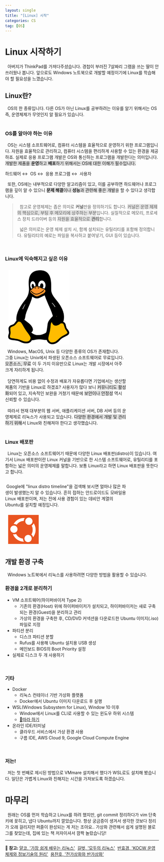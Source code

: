 ```yaml
---
layout: single
title: "[Linux] 시작"
categories: CS
tag: [OS]
---
```


# Linux 시작하기

&nbsp; 아버지가 ThinkPad를 가져다주셨습니다. 경첩이 부러진 7살짜리 그램을 쓰는 딸이 안쓰러웠나 봅니다. 앞으로도 Windows 노트북으로 개발할 예정이기에 Linux를 학습해야 할
필요성을 느꼈습니다.

## Linux란?

&nbsp; OS의 한 종류입니다. 다른 OS가 아닌 Linux를 공부하려는 이유를 알기 위해서는 OS 즉, 운영체제가 무엇인지 알 필요가 있습니다.
<br><br>

### OS를 알아야 하는 이유
&nbsp; OS는 시스템 소프트웨어로, 컴퓨터 시스템을 효율적으로 운영하기 위한 프로그램입니다.
자원을 효율적으로 관리하고, 컴퓨터 시스템을 편리하게 사용할 수 있는 환경을 제공하죠. 실제로 응용 프로그램 개발은 OS와 통신하는 프로그램을 개발한다는 의미입니다.
<span style="background-color: #E2E2E2">개발한 제품을 **운영**하고 **배포**하기 위해서는 OS에 대한 이해가 필수입니다.</span><br>

<span class="page__taxonomy-item p-category">하드웨어</span><span class="sep">&nbsp;↔&nbsp;</span>
<span class="page__taxonomy-item p-category">OS</span><span class="sep">&nbsp;↔&nbsp;</span>
<span class="page__taxonomy-item p-category">응용 프로그램</span><span class="sep">&nbsp;↔&nbsp;</span>
<span class="page__taxonomy-item p-category">사용자</span><br>

&nbsp; 또한, OS에는 내부적으로 다양한 알고리즘이 있고, 이를 공부하면 하드웨어나 프로그램을 깊이 알 수 있으니
<span style="background-color: #E2E2E2">**문제 해결**이나 **성능**과 관련해 좋은 개발</span>을 할 수 있다고 생각합니다.

> &nbsp; 참고로 운영체제는 좁은 의미로 **커널**만을 정의하기도 합니다.
> <span style="background-color: #E2E2E2">커널은 운영 체제의 핵심으로, 부팅 후 메모리에 상주하는 부분</span>입니다. 실질적으로 메모리, 프로세스 장치 드라이버 등의 <span style="background-color: #E2E2E2">자원을 효율적으로 **관리**</span>합니다.<br>
> 
> &nbsp; 넓은 의미로는 운영 체제 설치 시, 함께 설치되는 유틸리티를 포함해 정의합니다. 유틸리티의 예로는 파일을 복사하고 붙여넣기, GUI 등이 있습니다.

<br>

### Linux에 익숙해지고 싶은 이유


<div style="border: 1px solid none; float: left; width: 20%; min-width: 200px; max-width: 250px; padding: 10px ">
<img src="../../images/2024-03-27-linux-01/linux_logo.png">
</div>

<div style="border: 1px solid none; float: left; width: 60%;">
<div style="width: 100%; min-width: 397px;">
&nbsp; Windows, MacOS, Unix 등 다양한 종류의 OS가 존재합니다.<br>
그중 Linux는 Unix에서 파생된 오픈소스 소프트웨어로 무료입니다.
<span style="background-color: #E2E2E2">오픈소스, 무료</span> 이 두 가지 이유만으로 Linux는 개발 시장에서 아주 크게 자리하게 됩니다.<br>
<br>
&nbsp; 당연하게도 비용 없이 수정과 배포가 자유롭다면 기업에서는 생산할 제품의 기반을 Linux로 하겠죠?
사용자가 많다 보니 <span style="background-color: #E2E2E2">커뮤니티도 활성화</span>되어 있고,
지속적인 보완을 거쳤기 때문에 <span style="background-color: #E2E2E2">보안이나 안정성</span> 역시 신뢰할 수 있습니다.<br>
<br>
&nbsp; 따라서 현재 대부분의 웹 서버, 애플리케이션 서버, DB 서버 등의 운영체제로 리눅스가 사용되고 있습니다.
<span style="background-color: #E2E2E2">다양한 환경에서 개발 및 관리하기 위해</span>서 Linux와 친해져야 한다고 생각했습니다.
</div>
</div>

<div style="clear: both;"></div>
<br>

### Linux 배포판


&nbsp; Linux는 오픈소스 소프트웨어기 때문에 다양한 Linux 배포판(distro)이 있습니다.
여기서 Linux 배포판이란 Linux 커널을 기반으로 한 시스템 소프트웨어로, 유틸리티를 포함하는 넓은 의미의 운영체제를 말합니다.
보통 Linux라고 하면 Linux 배포판을 뜻한다고 합니다.<br>


<div style="border: 1px solid none; float: left; width: 80%; min-width: 397px">

&nbsp;Google에 "linux distro timeline"을 검색해 보시면 얼마나 많은 파생이 발생했는지 알 수 있습니다.
흔히 접하는 안드로이드도 모바일용 Linux 배포판이며, 저는 전에 사용 경험이 있는 데비안 계열의 Ubuntu를 설치할 예정입니다.<br>

</div>

<div style="border: 1px solid none; float: left; width: 100px; padding: 10px ">
<img src="../../images/2024-03-27-linux-01/ubuntu_logo.png">
</div>

<div style="clear: both;"></div>

## 개발 환경 구축

&nbsp; Windows 노트북에서 리눅스를 사용하려면 다양한 방법을 활용할 수 있습니다.
<br>

### 환경을 2개로 분리하기

- VM 소프트웨어(하이퍼바이저 Type 2)
  - 기존의 환경(Host) 위에 하이퍼바이저가 설치되고, 하이퍼바이저는 새로 구축되는 환경(Guest)을 분리하고 관리
  - 가상의 환경을 구축한 후, CD/DVD 커넥션을 다운로드한 Ubuntu 이미지(.iso) 파일로 지정
- 파티션 분리
  - 디스크 파티션 분할
  - Rufus를 사용해 Ubuntu 설치용 USB 생성
  - 메인보드 BIOS의 Boot Priority 설정
- 실제로 디스크 두 개 사용하기

<br>

### 기타
- Docker
  - 리눅스 컨테이너 기반 가상화 플랫폼
  - Docker에서 Ubuntu 이미지 다운로드 후 실행
- WSL(Windows Subsystem for Linux), Window 10 이후
  - Window에서 Linux를 CLI로 사용할 수 있는 윈도우 하위 시스템
  - [🔗따라 하기](https://www.yalco.kr/_01_install_wsl/)
- 온라인 IDE/터미널
  - 클라우드 서비스에서 가상 환경 사용
  - 구름 IDE, AWS Cloud 9, Google Cloud Compute Engine

<br>

### 저는!

&nbsp; 저는 첫 번째로 제시된 방법으로 VMmare 설치해서 했다가 WSL로도 설치해 봤습니다. 
일단은 가볍게 Linux와 친해지는 시간을 가져보도록 하겠습니다.

# 마무리

&nbsp; 원래는 OS를 먼저 학습하고 Linux를 하려 했지만, git commit 정리하다가 vim 단축키에 꽂히고, 냅다 Ubuntu까지 깔았습니다.
항상 궁금증이 생겨서 생각한 것보다 정리가 오래 걸리지만 퍼즐이 완성되는 게 저는 조아요..
가상화 관련해서 쉽게 설명된 블로그를 찾았는데, 집에 있는 책 저자이셔서 깜짝 놀랐습니당!

---
<p> 
  <strong>👀 참고: </strong>
  <span itemprop="keywords">
    <a href="https://www.yalco.kr/35_linux/" class="page__taxonomy-item p-category">얄코, '가장 쉽게 배우는 리눅스'</a><span class="sep">&nbsp; </span>
    <a href="https://product.kyobobook.co.kr/detail/S000001834763" class="page__taxonomy-item p-category">길벗, '모두의 리눅스'</a><span class="sep">&nbsp; </span>
    <a href="http://www.kocw.net/home/search/kemView.do?kemId=1046323" class="page__taxonomy-item p-category">반효경, 'KOCW 운영체제와 정보기술의 원리'</a><span class="sep">&nbsp; </span>
    <a href="https://blog.naver.com/alice_k106/220218878967" class="page__taxonomy-item p-category">용찬호, '전가상화와 반가상화'</a>


  </span>
</p>